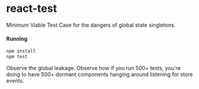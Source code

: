 # react-test

Minimum Viable Test Case for the dangers of global state singletons. 

#### Running

```bash
npm install
npm test
```

Observe the global leakage.  Observe how if you run 500+ tests, you're doing to have 500+ dormant components hanging around listening for store events.

